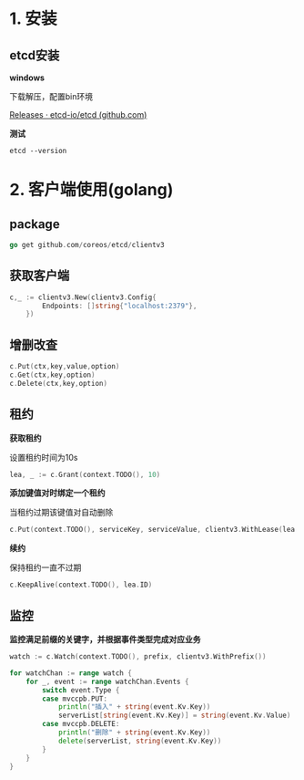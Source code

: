 # 1. 安装

## etcd安装

**windows**

下载解压，配置bin环境

[Releases · etcd-io/etcd (github.com)](https://github.com/etcd-io/etcd/releases/)

**测试**

```shel
etcd --version
```

# 2. 客户端使用(golang)

## package

```go
go get github.com/coreos/etcd/clientv3
```





## 获取客户端

```go
c,_ := clientv3.New(clientv3.Config{
		Endpoints: []string{"localhost:2379"},
	})
```



## 增删改查

```go
c.Put(ctx,key,value,option)
c.Get(ctx,key,option)
c.Delete(ctx,key,option)
```

## 租约

**获取租约**

设置租约时间为10s

```go
lea, _ := c.Grant(context.TODO(), 10)
```

**添加键值对时绑定一个租约**

当租约过期该键值对自动删除

```go
c.Put(context.TODO(), serviceKey, serviceValue, clientv3.WithLease(lea.ID))
```

**续约**

保持租约一直不过期

```go
c.KeepAlive(context.TODO(), lea.ID)
```



## 监控

**监控满足前缀的关键字，并根据事件类型完成对应业务**

```go
watch := c.Watch(context.TODO(), prefix, clientv3.WithPrefix())

for watchChan := range watch {
    for _, event := range watchChan.Events {
        switch event.Type {
        case mvccpb.PUT:
            println("插入" + string(event.Kv.Key))
            serverList[string(event.Kv.Key)] = string(event.Kv.Value)
        case mvccpb.DELETE:
            println("删除" + string(event.Kv.Key))
            delete(serverList, string(event.Kv.Key))
        }
    }
}
```

